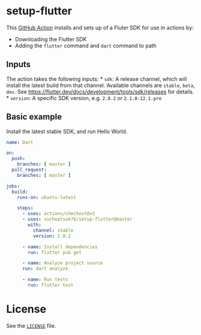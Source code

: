# setup-flutter

This [GitHub Action]() installs and sets up of a Fluter SDK for use in actions by:

* Downloading the Flutter SDK
* Adding the `flutter` command and `dart` command to path

## Inputs

The action takes the following inputs:
    * `sdk`: A release channel, which will install the latest build from that channel.
      Available channels are `stable`, `beta`, `dev`. See
      https://flutter.dev/docs/development/tools/sdk/releases for details.
    * `version`: A specific SDK version, e.g. `2.0.2` or `2.1.0-12.1.pre`

## Basic example

Install the latest stable SDK, and run Hello World.

```yml
name: Dart

on:
  push:
    branches: [ master ]
  pull_request:
    branches: [ master ]

jobs:
  build:
    runs-on: ubuntu-latest

    steps:
      - uses: actions/checkout@v2
      - uses: socheatsok78/setup-flutter@master
        with:
          channel: stable
          version: 2.0.2

      - name: Install dependencies
        run: flutter pub get

      - name: Analyze project source
      run: dart analyze

      - name: Run tests
        run: flutter test
```

# License

See the [`LICENSE`](LICENSE) file.
